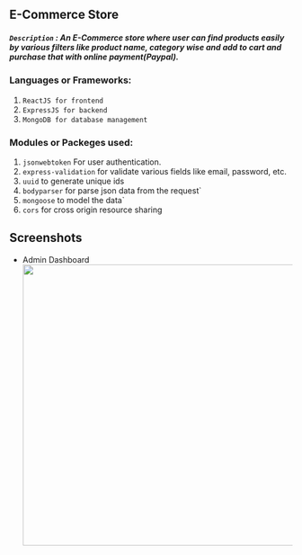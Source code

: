 ## E-Commerce Store

##### `Description` : An E-Commerce store where user can find products easily by various filters like product name, category wise and add to cart and purchase that with online payment(Paypal).

### Languages or Frameworks:
1. `ReactJS for frontend`
2. `ExpressJS for backend`
3. `MongoDB for database management`

### Modules or Packeges used:
1. `jsonwebtoken` For user authentication.
2. `express-validation` for validate various fields like email, password, etc.
3. `uuid` to generate unique ids
4. `bodyparser` for parse json data from the request`
5. `mongoose` to model the data`
6. `cors` for cross origin resource sharing

## Screenshots

- Admin Dashboard
	<img src="./AdminDashboard.png" width="500" height="500" />
